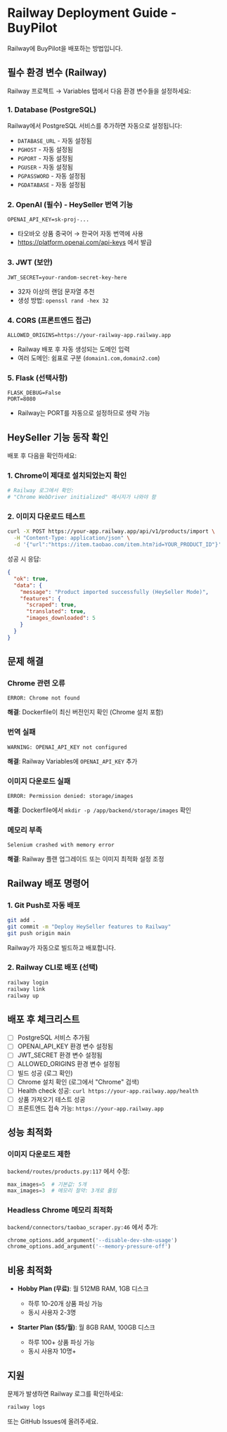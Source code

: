 # Railway Deployment Guide - BuyPilot

Railway에 BuyPilot을 배포하는 방법입니다.

## 필수 환경 변수 (Railway)

Railway 프로젝트 → Variables 탭에서 다음 환경 변수들을 설정하세요:

### 1. Database (PostgreSQL)
Railway에서 PostgreSQL 서비스를 추가하면 자동으로 설정됩니다:
- `DATABASE_URL` - 자동 설정됨
- `PGHOST` - 자동 설정됨
- `PGPORT` - 자동 설정됨
- `PGUSER` - 자동 설정됨
- `PGPASSWORD` - 자동 설정됨
- `PGDATABASE` - 자동 설정됨

### 2. OpenAI (필수) - HeySeller 번역 기능
```
OPENAI_API_KEY=sk-proj-...
```
- 타오바오 상품 중국어 → 한국어 자동 번역에 사용
- https://platform.openai.com/api-keys 에서 발급

### 3. JWT (보안)
```
JWT_SECRET=your-random-secret-key-here
```
- 32자 이상의 랜덤 문자열 추천
- 생성 방법: `openssl rand -hex 32`

### 4. CORS (프론트엔드 접근)
```
ALLOWED_ORIGINS=https://your-railway-app.railway.app
```
- Railway 배포 후 자동 생성되는 도메인 입력
- 여러 도메인: 쉼표로 구분 (`domain1.com,domain2.com`)

### 5. Flask (선택사항)
```
FLASK_DEBUG=False
PORT=8080
```
- Railway는 PORT를 자동으로 설정하므로 생략 가능

## HeySeller 기능 동작 확인

배포 후 다음을 확인하세요:

### 1. Chrome이 제대로 설치되었는지 확인
```bash
# Railway 로그에서 확인:
# "Chrome WebDriver initialized" 메시지가 나와야 함
```

### 2. 이미지 다운로드 테스트
```bash
curl -X POST https://your-app.railway.app/api/v1/products/import \
  -H "Content-Type: application/json" \
  -d '{"url":"https://item.taobao.com/item.htm?id=YOUR_PRODUCT_ID"}'
```

성공 시 응답:
```json
{
  "ok": true,
  "data": {
    "message": "Product imported successfully (HeySeller Mode)",
    "features": {
      "scraped": true,
      "translated": true,
      "images_downloaded": 5
    }
  }
}
```

## 문제 해결

### Chrome 관련 오류
```
ERROR: Chrome not found
```
**해결**: Dockerfile이 최신 버전인지 확인 (Chrome 설치 포함)

### 번역 실패
```
WARNING: OPENAI_API_KEY not configured
```
**해결**: Railway Variables에 `OPENAI_API_KEY` 추가

### 이미지 다운로드 실패
```
ERROR: Permission denied: storage/images
```
**해결**: Dockerfile에서 `mkdir -p /app/backend/storage/images` 확인

### 메모리 부족
```
Selenium crashed with memory error
```
**해결**: Railway 플랜 업그레이드 또는 이미지 최적화 설정 조정

## Railway 배포 명령어

### 1. Git Push로 자동 배포
```bash
git add .
git commit -m "Deploy HeySeller features to Railway"
git push origin main
```

Railway가 자동으로 빌드하고 배포합니다.

### 2. Railway CLI로 배포 (선택)
```bash
railway login
railway link
railway up
```

## 배포 후 체크리스트

- [ ] PostgreSQL 서비스 추가됨
- [ ] OPENAI_API_KEY 환경 변수 설정됨
- [ ] JWT_SECRET 환경 변수 설정됨
- [ ] ALLOWED_ORIGINS 환경 변수 설정됨
- [ ] 빌드 성공 (로그 확인)
- [ ] Chrome 설치 확인 (로그에서 "Chrome" 검색)
- [ ] Health check 성공: `curl https://your-app.railway.app/health`
- [ ] 상품 가져오기 테스트 성공
- [ ] 프론트엔드 접속 가능: `https://your-app.railway.app`

## 성능 최적화

### 이미지 다운로드 제한
`backend/routes/products.py:117` 에서 수정:
```python
max_images=5  # 기본값: 5개
max_images=3  # 메모리 절약: 3개로 줄임
```

### Headless Chrome 메모리 최적화
`backend/connectors/taobao_scraper.py:46` 에서 추가:
```python
chrome_options.add_argument('--disable-dev-shm-usage')
chrome_options.add_argument('--memory-pressure-off')
```

## 비용 최적화

- **Hobby Plan (무료)**: 월 512MB RAM, 1GB 디스크
  - 하루 10-20개 상품 파싱 가능
  - 동시 사용자 2-3명

- **Starter Plan ($5/월)**: 월 8GB RAM, 100GB 디스크
  - 하루 100+ 상품 파싱 가능
  - 동시 사용자 10명+

## 지원

문제가 발생하면 Railway 로그를 확인하세요:
```bash
railway logs
```

또는 GitHub Issues에 올려주세요.
